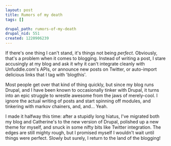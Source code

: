 ```yaml
--- 
layout: post
title: Rumors of my death
tags: []

drupal_path: rumors-of-my-death
drupal_nid: 551
created: 1220906239
---
```

If there's one thing I can't stand, it's things not being <em>perfect</em>. Obviously, that's a problem when it comes to blogging. Instead of writing a post, I stare accusingly at my blog and ask it why it can't integrate cleanly with Unfuddle.com's APIs, or announce new posts on Twitter, or auto-import delicious links that I tag with 'blogthis'.

Most people get over that kind of thing quickly, but since my blog runs Drupal, and I have been known to occasionally tinker with Drupal, it turns into an epic struggle to wrestle awesome from the jaws of merely-cool. I ignore the actual writing of posts and start spinning off modules, and tinkering with markov chainers, and, and... Yeah.

I made it halfway this time: after a stupidly long hiatus, I've migrated both my blog and Catherine's to the new version of Drupal, polished up a new theme for myself, and snuck in some nifty bits like Twitter integration. The edges are still mighty rough, but I promised myself I wouldn't wait until things were perfect. Slowly but surely, I return to the land of the blogging!
